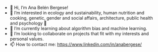 - 👋 Hi, I’m Ana Belén Bergese!
- 👀 I’m interested in ecology and sustainability, human nutrition and cooking, genetic, gender and social affairs, architecture, public health and psychology 🤯
- 🌱 I’m currently learning about algorithm bias and machine learning.
- 💞️ I’m looking to collaborate on projects that fit with my interests and personal values.
- 📫 How to contact me: https://www.linkedin.com/in/anabergese/

<!---
anabergese/anabergese is a ✨ special ✨ repository because its `README.md` (this file) appears on your GitHub profile.
You can click the Preview link to take a look at your changes.
--->
